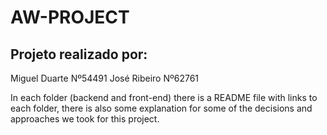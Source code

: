 # AW-PROJECT
## Projeto realizado por:
Miguel Duarte Nº54491
José Ribeiro Nº62761

In each folder (backend and front-end) there is a README file with links to each folder, there is also some explanation for some of the decisions and approaches we took for this project.
